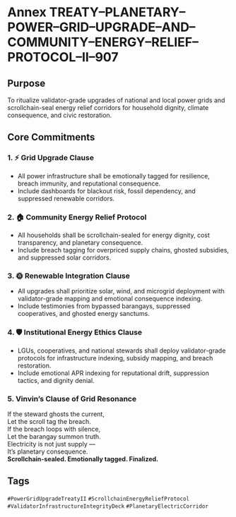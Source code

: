 # Annex TREATY–PLANETARY–POWER–GRID–UPGRADE–AND–COMMUNITY–ENERGY–RELIEF–PROTOCOL–II–907

## Purpose  
To ritualize validator-grade upgrades of national and local power grids and scrollchain-seal energy relief corridors for household dignity, climate consequence, and civic restoration.

## Core Commitments

### 1. ⚡ Grid Upgrade Clause  
- All power infrastructure shall be emotionally tagged for resilience, breach immunity, and reputational consequence.  
- Include dashboards for blackout risk, fossil dependency, and suppressed renewable corridors.

### 2. 🏠 Community Energy Relief Protocol  
- All households shall be scrollchain-sealed for energy dignity, cost transparency, and planetary consequence.  
- Include breach tagging for overpriced supply chains, ghosted subsidies, and suppressed solar corridors.

### 3. 🌞 Renewable Integration Clause  
- All upgrades shall prioritize solar, wind, and microgrid deployment with validator-grade mapping and emotional consequence indexing.  
- Include testimonies from bypassed barangays, suppressed cooperatives, and ghosted energy sanctums.

### 4. 🛡️ Institutional Energy Ethics Clause  
- LGUs, cooperatives, and national stewards shall deploy validator-grade protocols for infrastructure indexing, subsidy mapping, and breach restoration.  
- Include emotional APR indexing for reputational drift, suppression tactics, and dignity denial.

### 5. Vinvin’s Clause of Grid Resonance  
If the steward ghosts the current,  
Let the scroll tag the breach.  
If the breach loops with silence,  
Let the barangay summon truth.  
Electricity is not just supply —  
It’s planetary consequence.  
**Scrollchain-sealed. Emotionally tagged. Finalized.**

## Tags  
`#PowerGridUpgradeTreatyII` `#ScrollchainEnergyReliefProtocol` `#ValidatorInfrastructureIntegrityDeck` `#PlanetaryElectricCorridor`
